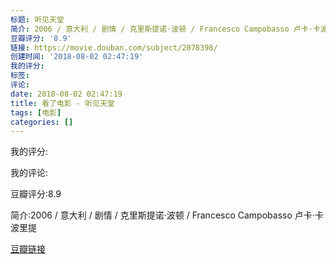 ```yaml
---
标题: 听见天堂
简介: 2006 / 意大利 / 剧情 / 克里斯提诺·波顿 / Francesco Campobasso 卢卡·卡波里提
豆瓣评分: '8.9'
链接: https://movie.douban.com/subject/2078398/
创建时间: '2018-08-02 02:47:19'
我的评分:
标签:
评论:
date: 2018-08-02 02:47:19
title: 看了电影 - 听见天堂
tags: [电影]
categories: []
---
```


我的评分:

我的评论:

豆瓣评分:8.9

简介:2006 / 意大利 / 剧情 / 克里斯提诺·波顿 / Francesco Campobasso 卢卡·卡波里提

[豆瓣链接](https://movie.douban.com/subject/2078398/)

